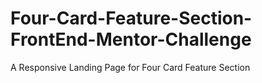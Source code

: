 # Four-Card-Feature-Section-FrontEnd-Mentor-Challenge
A Responsive Landing Page for Four Card Feature Section 
